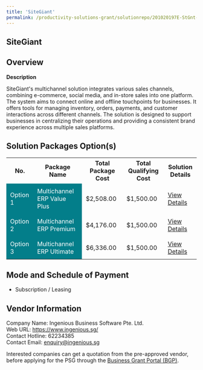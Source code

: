 ```yaml
---
title: 'SiteGiant'
permalink: /productivity-solutions-grant/solutionrepo/201020197E-StGnt-G
---
```


## SiteGiant

## Overview

**Description**

SiteGiant's multichannel solution integrates various sales channels, combining e-commerce, social media, and in-store sales into one platform. The system aims to connect online and offline touchpoints for businesses. It offers tools for managing inventory, orders, payments, and customer interactions across different channels. The solution is designed to support businesses in centralizing their operations and providing a consistent brand experience across multiple sales platforms.

## Solution Packages Option(s)

<table>
<tr>
<th><b>No.</b></th>
<th><b>Package Name</b></th>
<th><b>Total Package Cost</b></th>
<th><b>Total Qualifying Cost</b></th>
<th><b>Solution Details</b></th>
</tr>
<tr>
<td style='padding: 10px; background-color: #037E8A; color: #FFFFFF;'>Option 1</td>
<td style='padding: 10px; background-color: #037E8A; color: #FFFFFF;'>Multichannel ERP Value Plus</td>
<td style='padding: 10px;'>$2,508.00</td>
<td style='padding: 10px;'>$1,500.00</td>
<td style='padding: 10px;'><a href='/images/psg/201020197E_20240173_13032025_Desensitised_Annex3_Part1.pdf' target='_blank'>View Details</a></td>
</tr>
<tr>
<td style='padding: 10px; background-color: #037E8A; color: #FFFFFF;'>Option 2</td>
<td style='padding: 10px; background-color: #037E8A; color: #FFFFFF;'>Multichannel ERP Premium</td>
<td style='padding: 10px;'>$4,176.00</td>
<td style='padding: 10px;'>$1,500.00</td>
<td style='padding: 10px;'><a href='/images/psg/201020197E_20240173_13032025_Desensitised_Annex3_Part2.pdf' target='_blank'>View Details</a></td>
</tr>
<tr>
<td style='padding: 10px; background-color: #037E8A; color: #FFFFFF;'>Option 3</td>
<td style='padding: 10px; background-color: #037E8A; color: #FFFFFF;'>Multichannel ERP Ultimate</td>
<td style='padding: 10px;'>$6,336.00</td>
<td style='padding: 10px;'>$1,500.00</td>
<td style='padding: 10px;'><a href='/images/psg/201020197E_20240173_13032025_Desensitised_Annex3_Part3.pdf' target='_blank'>View Details</a></td>
</tr>
</table>

## Mode and Schedule of Payment

 - Subscription / Leasing

## Vendor Information

 Company Name: Ingenious Business Software Pte. Ltd.<br>Web URL: https://www.ingenious.sg/ <br>Contact Hotline: 62234385 <br>Contact Email: enquiry@ingenious.sg <br>

Interested companies can get a quotation from the pre-approved vendor, before applying for the PSG through the <a href='https://www.businessgrants.gov.sg/' target='_blank' rel='noopener'>Business Grant Portal (BGP)</a>.

<script src="/jquery/resize-tables.js"></script>
